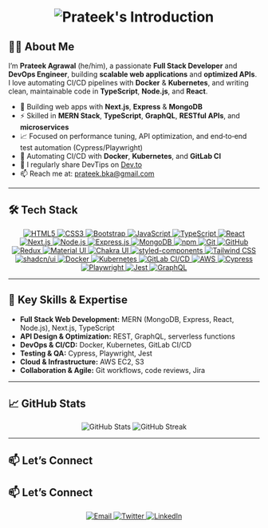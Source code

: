 <h1 align="center">
  <img src="https://readme-typing-svg.demolab.com/?font=Fira+Code&size=24&duration=4000&pause=1000&color=blue&background=FFFFFF00&width=500&height=76&lines=%F0%9F%91%8B%20Hi%20I'm%20Prateek%20Agrawal;MERN%20%7C%20Next.js%20%7C%20TypeScript;DevOps%20%7C%20CI%2FCD%20Enthusiast" alt="Prateek's Introduction"/>
</h1>

## 👨‍💻 About Me

I’m **Prateek Agrawal** (he/him), a passionate **Full Stack Developer** and **DevOps Engineer**, building **scalable web applications** and **optimized APIs**. I love automating CI/CD pipelines with **Docker** & **Kubernetes**, and writing clean, maintainable code in **TypeScript**, **Node.js**, and **React**.

- 🔭 Building web apps with **Next.js**, **Express** & **MongoDB**
- ⚡ Skilled in **MERN Stack**, **TypeScript**, **GraphQL**, **RESTful APIs**, and **microservices**  
- 📈 Focused on performance tuning, API optimization, and end‑to‑end test automation (Cypress/Playwright)  
- 🚀 Automating CI/CD with **Docker**, **Kubernetes**, and **GitLab CI**  
- 📝 I regularly share DevTips on [Dev.to](https://dev.to/prateekbka)  
- 📫 Reach me at: [prateek.bka@gmail.com](mailto:prateek.bka@gmail.com)  

---

## 🛠️ Tech Stack

<p align="center">
  <a href="https://developer.mozilla.org/docs/Web/HTML" target="_blank">
    <img alt="HTML5" src="https://img.shields.io/badge/HTML5-E34F26?style=flat-square&logo=html5"/>
  </a>
  <a href="https://developer.mozilla.org/docs/Web/CSS" target="_blank">
    <img alt="CSS3" src="https://img.shields.io/badge/CSS3-1572B6?style=flat-square&logo=css3"/>
  </a>
  <a href="https://getbootstrap.com/docs/5.0/getting-started/introduction/" target="_blank">
    <img alt="Bootstrap" src="https://img.shields.io/badge/Bootstrap-563D7C?style=flat-square&logo=bootstrap"/>
  </a>
  <a href="https://developer.mozilla.org/docs/Web/JavaScript" target="_blank">
    <img alt="JavaScript" src="https://img.shields.io/badge/JavaScript-323330?style=flat-square&logo=javascript"/>
  </a>
  <a href="https://www.typescriptlang.org/docs/" target="_blank">
    <img alt="TypeScript" src="https://img.shields.io/badge/TypeScript-3178C6?style=flat-square&logo=typescript"/>
  </a>
  <a href="https://reactjs.org/docs/getting-started.html" target="_blank">
    <img alt="React" src="https://img.shields.io/badge/React-20232A?style=flat-square&logo=react"/>
  </a>
  <a href="https://nextjs.org/docs" target="_blank">
    <img alt="Next.js" src="https://img.shields.io/badge/Next.js-000000?style=flat-square&logo=next.js"/>
  </a>
  <a href="https://nodejs.org/en/docs/" target="_blank">
    <img alt="Node.js" src="https://img.shields.io/badge/Node.js-339933?style=flat-square&logo=nodedotjs"/>
  </a>
  <a href="https://expressjs.com/" target="_blank">
    <img alt="Express.js" src="https://img.shields.io/badge/Express.js-000000?style=flat-square&logo=express"/>
  </a>
  <a href="https://docs.mongodb.com/" target="_blank">
    <img alt="MongoDB" src="https://img.shields.io/badge/MongoDB-4EA94B?style=flat-square&logo=mongodb"/>
  </a>
  <a href="https://docs.npmjs.com/" target="_blank">
    <img alt="npm" src="https://img.shields.io/badge/npm-CB3837?style=flat-square&logo=npm"/>
  </a>
  <a href="https://git-scm.com/doc" target="_blank">
    <img alt="Git" src="https://img.shields.io/badge/Git-F05032?style=flat-square&logo=git"/>
  </a>
  <a href="https://docs.github.com/en" target="_blank">
    <img alt="GitHub" src="https://img.shields.io/badge/GitHub-100000?style=flat-square&logo=github"/>
  </a>
  <a href="https://redux.js.org/introduction/getting-started" target="_blank">
    <img alt="Redux" src="https://img.shields.io/badge/Redux-593D88?style=flat-square&logo=redux"/>
  </a>
  <a href="https://mui.com/getting-started/installation/" target="_blank">
    <img alt="Material UI" src="https://img.shields.io/badge/Material_UI-007FFF?style=flat-square&logo=mui"/>
  </a>
  <a href="https://chakra-ui.com/docs/getting-started" target="_blank">
    <img alt="Chakra UI" src="https://img.shields.io/badge/Chakra_UI-3BC7BD?style=flat-square&logo=chakraui"/>
  </a>
  <a href="https://styled-components.com/docs" target="_blank">
    <img alt="styled-components" src="https://img.shields.io/badge/styled--components-DB7093?style=flat-square&logo=styled-components"/>
  </a>
  <a href="https://tailwindcss.com/docs" target="_blank">
    <img alt="Tailwind CSS" src="https://img.shields.io/badge/Tailwind_CSS-38B2AC?style=flat-square&logo=tailwind-css"/>
  </a>
  <a href="https://ui.shadcn.com/docs" target="_blank">
    <img alt="shadcn/ui" src="https://img.shields.io/badge/shadcn--ui-000000?style=flat-square"/>
  </a>
  <a href="https://docs.docker.com/" target="_blank">
    <img alt="Docker" src="https://img.shields.io/badge/Docker-2496ED?style=flat-square&logo=docker"/>
  </a>
  <a href="https://kubernetes.io/docs/home/" target="_blank">
    <img alt="Kubernetes" src="https://img.shields.io/badge/Kubernetes-326CE5?style=flat-square&logo=kubernetes"/>
  </a>
  <a href="https://docs.gitlab.com/ee/ci/" target="_blank">
    <img alt="GitLab CI/CD" src="https://img.shields.io/badge/GitLab_CI/CD-FCA121?style=flat-square&logo=gitlab"/>
  </a>
  <a href="https://docs.aws.amazon.com/" target="_blank">
    <img alt="AWS" src="https://img.shields.io/badge/AWS-232F3E?style=flat-square&logo=amazonaws"/>
  </a>
  <a href="https://docs.cypress.io" target="_blank">
    <img alt="Cypress" src="https://img.shields.io/badge/Cypress-17202C?style=flat-square&logo=cypress"/>
  </a>
  <a href="https://playwright.dev/docs/intro" target="_blank">
    <img alt="Playwright" src="https://img.shields.io/badge/Playwright-000000?style=flat-square&logo=playwright"/>
  </a>
  <a href="https://jestjs.io/docs/getting-started" target="_blank">
    <img alt="Jest" src="https://img.shields.io/badge/Jest-C21325?style=flat-square&logo=jest"/>
  </a>
  <a href="https://graphql.org/learn/" target="_blank">
    <img alt="GraphQL" src="https://img.shields.io/badge/GraphQL-E10098?style=flat-square&logo=graphql"/>
  </a>
</p>


---

## 🚀 Key Skills & Expertise

- **Full Stack Web Development:** MERN (MongoDB, Express, React, Node.js), Next.js, TypeScript  
- **API Design & Optimization:** REST, GraphQL, serverless functions  
- **DevOps & CI/CD:** Docker, Kubernetes, GitLab CI/CD  
- **Testing & QA:** Cypress, Playwright, Jest
- **Cloud & Infrastructure:** AWS EC2, S3  
- **Collaboration & Agile:** Git workflows, code reviews, Jira

---

## 📈 GitHub Stats

<div align="center">
  <img src="https://github-readme-stats.vercel.app/api?username=prateek-bka&show_icons=true&theme=radical&hide_title=true" alt="GitHub Stats"/>
  <img src="https://github-readme-streak-stats.herokuapp.com/?user=prateek-bka&theme=radical&hide_border=true" alt="GitHub Streak"/>
</div>

---

## 📫 Let’s Connect

## 📫 Let’s Connect  

<p align="center">
  <a href="mailto:prateek.bka@gmail.com">
    <img src="https://img.shields.io/badge/Gmail-D14836?style=for-the-badge&logo=gmail&logoColor=white" alt="Email"/>
  </a>
  <a href="https://twitter.com/prateekbka" target="_blank">
    <img src="https://img.shields.io/badge/Twitter-1DA1F2?style=for-the-badge&logo=twitter&logoColor=white" alt="Twitter"/>
  </a>
  <a href="https://linkedin.com/in/prateek-bka" target="_blank">
    <img src="https://img.shields.io/badge/LinkedIn-0077B5?style=for-the-badge&logo=linkedin&logoColor=white" alt="LinkedIn"/>
  </a>
</p>
